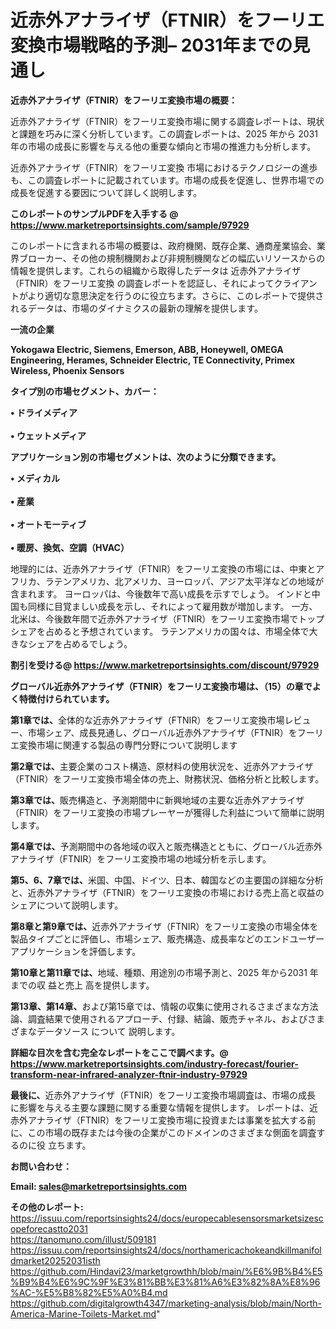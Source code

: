 # 近赤外アナライザ（FTNIR）をフーリエ変換市場戦略的予測– 2031年までの見通し

<strong><b>近赤外アナライザ（FTNIR）をフーリエ変換市場の概要：</b></strong>

近赤外アナライザ（FTNIR）をフーリエ変換市場に関する調査レポートは、現状と課題を巧みに深く分析しています。この調査レポートは、2025 年から 2031 年の市場の成長に影響を与える他の重要な傾向と市場の推進力も分析します。

近赤外アナライザ（FTNIR）をフーリエ変換 市場におけるテクノロジーの進歩も、この調査レポートに記載されています。市場の成長を促進し、世界市場での成長を促進する要因について詳しく説明します。

<strong>このレポートのサンプルPDFを入手する @ <a href=https://www.marketreportsinsights.com/sample/97929>https://www.marketreportsinsights.com/sample/97929</a></strong>

このレポートに含まれる市場の概要は、政府機関、既存企業、通商産業協会、業界ブローカー、その他の規制機関および非規制機関などの幅広いリソースからの情報を提供します。これらの組織から取得したデータは 近赤外アナライザ（FTNIR）をフーリエ変換 の調査レポートを認証し、それによってクライアントがより適切な意思決定を行うのに役立ちます。さらに、このレポートで提供されるデータは、市場のダイナミクスの最新の理解を提供します。

<strong>一流の企業</strong>

<strong><b>Yokogawa Electric, Siemens, Emerson, ABB, Honeywell, OMEGA Engineering, Herames, Schneider Electric, TE Connectivity, Primex Wireless, Phoenix Sensors</b></strong>

<strong><b>タイプ別の市場セグメント、カバー：</b></strong>

<strong>• ドライメディア<br><br>• ウェットメディア</strong>

<strong><b>アプリケーション別の市場セグメントは、次のように分類できます。</b></strong>

<strong>• メディカル<br><br>• 産業<br><br>• オートモーティブ<br><br>• 暖房、換気、空調（HVAC）</strong>

 地理的には、近赤外アナライザ（FTNIR）をフーリエ変換の市場には、中東とアフリカ、ラテンアメリカ、北アメリカ、ヨーロッパ、アジア太平洋などの地域が含まれます。 ヨーロッパは、今後数年で高い成長を示すでしょう。 インドと中国も同様に目覚ましい成長を示し、それによって雇用数が増加します。 一方、北米は、今後数年間で近赤外アナライザ（FTNIR）をフーリエ変換市場でトップシェアを占めると予想されています。 ラテンアメリカの国々は、市場全体で大きなシェアを占めるでしょう。

<strong>割引を受ける@ <a href=https://www.marketreportsinsights.com/discount/97929>https://www.marketreportsinsights.com/discount/97929</a></strong>

<strong><b>グローバル近赤外アナライザ（FTNIR）をフーリエ変換市場は、（15）の章でよく特徴付けられています。</b></strong>

<strong><b>第</b></strong><strong><b>1章では、</b></strong>全体的な近赤外アナライザ（FTNIR）をフーリエ変換市場レビュー、市場シェア、成長見通し、グローバル近赤外アナライザ（FTNIR）をフーリエ変換市場に関連する製品の専門分野について説明します

<strong><b>第2章では、</b></strong>主要企業のコスト構造、原材料の使用状況を、近赤外アナライザ（FTNIR）をフーリエ変換市場全体の売上、財務状況、価格分析と比較します。

<strong><b>第3章では、</b></strong>販売構造と、予測期間中に新興地域の主要な近赤外アナライザ（FTNIR）をフーリエ変換の市場プレーヤーが獲得した利益について簡単に説明します。

<strong><b>第4章では、</b></strong>予測期間中の各地域の収入と販売構造とともに、グローバル近赤外アナライザ（FTNIR）をフーリエ変換市場の地域分析を示します。

<strong><b>第5、6、7章では、</b></strong>米国、中国、ドイツ、日本、韓国などの主要国の詳細な分析と、近赤外アナライザ（FTNIR）をフーリエ変換の市場における売上高と収益のシェアについて説明します。

<strong><b>第8章と第9章では、</b></strong>近赤外アナライザ（FTNIR）をフーリエ変換の市場全体を製品タイプごとに評価し、市場シェア、販売構造、成長率などのエンドユーザーアプリケーションを評価します。

<strong><b>第10章と第11章では、</b></strong>地域、種類、用途別の市場予測と、2025 年から2031 年までの収 益と売上 高を提供します。

<strong><b>第13章、第14章、</b></strong>および第15章では、情報の収集に使用されるさまざまな方法論、調査結果で使用されるアプローチ、付録、結論、販売チャネル、およびさまざまなデータソース について 説明します。

<strong>詳細な目次を含む完全なレポートをここで調べます。@ <a href=https://www.marketreportsinsights.com/industry-forecast/fourier-transform-near-infrared-analyzer-ftnir-industry-97929>https://www.marketreportsinsights.com/industry-forecast/fourier-transform-near-infrared-analyzer-ftnir-industry-97929</a></strong>

<strong><b>最後に、</b></strong>近赤外アナライザ（FTNIR）をフーリエ変換市場調査は、市場の成長 に影響を</a>与える主要な課題に関する重要な情報を提供します。 レポートは、近赤外アナライザ（FTNIR）をフーリエ変換市場に投資または事業を拡大する前に、この市場の既存または今後の企業がこのドメインのさまざまな側面を調査す るのに役 立ちます。

<strong><b>お問い合わせ：</b></strong>

<strong>Email: </strong><a href=mailto:sales@marketreportsinsights.com><strong>sales@marketreportsinsights.com</strong></a>

<strong>その他のレポート:</strong>
<br>
<a href=https://issuu.com/reportsinsights24/docs/europecablesensorsmarketsizescopeforecastto2031>https://issuu.com/reportsinsights24/docs/europecablesensorsmarketsizescopeforecastto2031</a>
<br>
<a href=https://tanomuno.com/illust/509181>https://tanomuno.com/illust/509181</a>
<br>
<a href=https://issuu.com/reportsinsights24/docs/northamericachokeandkillmanifoldmarket20252031isth>https://issuu.com/reportsinsights24/docs/northamericachokeandkillmanifoldmarket20252031isth</a>
<br>
<a href=https://github.com/Hindavi23/marketgrowthh/blob/main/%E6%9B%B4%E5%B9%B4%E6%9C%9F%E3%81%BB%E3%81%A6%E3%82%8A%E8%96%AC-%E5%B8%82%E5%A0%B4.md>https://github.com/Hindavi23/marketgrowthh/blob/main/%E6%9B%B4%E5%B9%B4%E6%9C%9F%E3%81%BB%E3%81%A6%E3%82%8A%E8%96%AC-%E5%B8%82%E5%A0%B4.md</a>
<br>
<a href=https://github.com/digitalgrowth4347/marketing-analysis/blob/main/North-America-Marine-Toilets-Market.md>https://github.com/digitalgrowth4347/marketing-analysis/blob/main/North-America-Marine-Toilets-Market.md</a>"
